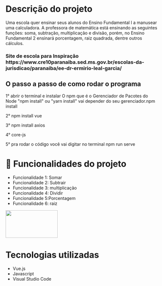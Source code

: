 <h1> Descrição do projeto</h1>

<p>Uma escola quer ensinar seus alunos do Ensino Fundamental I a manusear uma calculadora. A professora de matemática está ensinando as seguintes funções: soma, subtração, multiplicação e divisão, porém, no Ensino Fundamental 2 ensinará porcentagem, raiz quadrada, dentre outros cálculos.
<h3>Site de escola para Inspiração https://www.cre10paranaiba.sed.ms.gov.br/escolas-da-jurisdicao/paranaiba/ee-dr-ermirio-leal-garcia/</h3>

<h2>O passo a passo de como rodar o programa</h2>

<p>1° abrir o terminal e instalar O npm que é o Gerenciador de Pacotes do Node "npm install" ou "yarn install" vai depender do seu gerenciador.npm install</p>
<p>2° npm install vue</p>
<p>3° npm install axios</p>
<p>4° core-js</p>
<p>5° pra rodar o código você vai digitar no terminal npm run serve


<h1>🔨 Funcionalidades do projeto</h1>

<ul>
   <li>Funcionalidade 1: Somar</li>
   <li>Funcionalidade 2: Subtrair</li>
    <li>Funcionalidade 3: multiplicação</li>
   <li>Funcionalidade 4: Dividir</li>
    <li>Funcionalidade 5:Porcentagem</li>
    <li>Funcionalidade 6: raiz</li>
   </ul>
  <img align="center"  height="90" width="170" src="https://www.calculadora-online.xyz/imagens/calculadora-online.jpg">

<h1>Tecnologias utilizadas</h1>
<ul>
   <li>Vue.js</li>
  <li>Javascript</li>
     <li>Visual Studio Code</li>
</ul>

